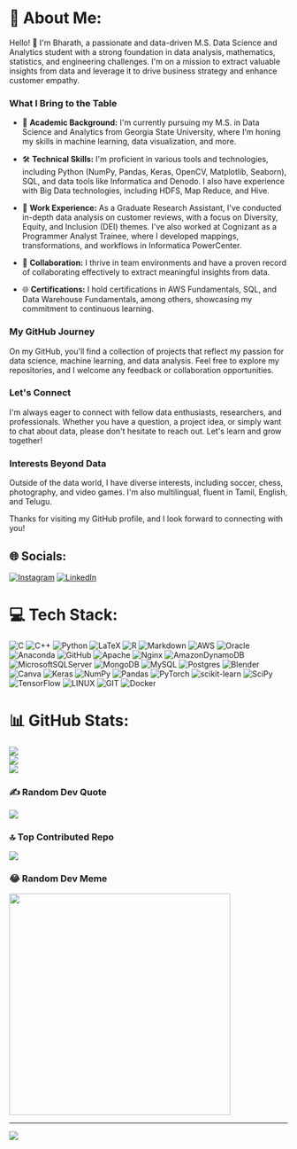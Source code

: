 # 💫 About Me:
Hello! 👋 I'm Bharath, a passionate and data-driven M.S. Data Science and Analytics student with a strong foundation in data analysis, mathematics, statistics, and engineering challenges. I'm on a mission to extract valuable insights from data and leverage it to drive business strategy and enhance customer empathy.

### What I Bring to the Table

- 💼 **Academic Background:** I'm currently pursuing my M.S. in Data Science and Analytics from Georgia State University, where I'm honing my skills in machine learning, data visualization, and more.

- 🛠️ **Technical Skills:** I'm proficient in various tools and technologies, including Python (NumPy, Pandas, Keras, OpenCV, Matplotlib, Seaborn), SQL, and data tools like Informatica and Denodo. I also have experience with Big Data technologies, including HDFS, Map Reduce, and Hive.

- 🔬 **Work Experience:** As a Graduate Research Assistant, I've conducted in-depth data analysis on customer reviews, with a focus on Diversity, Equity, and Inclusion (DEI) themes. I've also worked at Cognizant as a Programmer Analyst Trainee, where I developed mappings, transformations, and workflows in Informatica PowerCenter.

- 🤝 **Collaboration:** I thrive in team environments and have a proven record of collaborating effectively to extract meaningful insights from data.

- 🌐 **Certifications:** I hold certifications in AWS Fundamentals, SQL, and Data Warehouse Fundamentals, among others, showcasing my commitment to continuous learning.

### My GitHub Journey

On my GitHub, you'll find a collection of projects that reflect my passion for data science, machine learning, and data analysis. Feel free to explore my repositories, and I welcome any feedback or collaboration opportunities.

### Let's Connect

I'm always eager to connect with fellow data enthusiasts, researchers, and professionals. Whether you have a question, a project idea, or simply want to chat about data, please don't hesitate to reach out. Let's learn and grow together!

### Interests Beyond Data

Outside of the data world, I have diverse interests, including soccer, chess, photography, and video games. I'm also multilingual, fluent in Tamil, English, and Telugu.

Thanks for visiting my GitHub profile, and I look forward to connecting with you!

## 🌐 Socials:
[![Instagram](https://img.shields.io/badge/Instagram-%23E4405F.svg?logo=Instagram&logoColor=white)](https://instagram.com/bvb_thats_it) [![LinkedIn](https://img.shields.io/badge/LinkedIn-%230077B5.svg?logo=linkedin&logoColor=white)](https://linkedin.com/in/bvb01) 

# 💻 Tech Stack:
![C](https://img.shields.io/badge/c-%2300599C.svg?style=flat&logo=c&logoColor=white) ![C++](https://img.shields.io/badge/c++-%2300599C.svg?style=flat&logo=c%2B%2B&logoColor=white) ![Python](https://img.shields.io/badge/python-3670A0?style=flat&logo=python&logoColor=ffdd54) ![LaTeX](https://img.shields.io/badge/latex-%23008080.svg?style=flat&logo=latex&logoColor=white) ![R](https://img.shields.io/badge/r-%23276DC3.svg?style=flat&logo=r&logoColor=white) ![Markdown](https://img.shields.io/badge/markdown-%23000000.svg?style=flat&logo=markdown&logoColor=white) ![AWS](https://img.shields.io/badge/AWS-%23FF9900.svg?style=flat&logo=amazon-aws&logoColor=white) ![Oracle](https://img.shields.io/badge/Oracle-F80000?style=flat&logo=oracle&logoColor=white) ![Anaconda](https://img.shields.io/badge/Anaconda-%2344A833.svg?style=flat&logo=anaconda&logoColor=white) ![GitHub](https://img.shields.io/badge/GitHub-%23121011.svg?style=flat&logo=github&logoColor=white) ![Apache](https://img.shields.io/badge/apache-%23D42029.svg?style=flat&logo=apache&logoColor=white) ![Nginx](https://img.shields.io/badge/nginx-%23009639.svg?style=flat&logo=nginx&logoColor=white) ![AmazonDynamoDB](https://img.shields.io/badge/Amazon%20DynamoDB-4053D6?style=flat&logo=Amazon%20DynamoDB&logoColor=white) ![MicrosoftSQLServer](https://img.shields.io/badge/Microsoft%20SQL%20Sever-CC2927?style=flat&logo=microsoft%20sql%20server&logoColor=white) ![MongoDB](https://img.shields.io/badge/MongoDB-%234ea94b.svg?style=flat&logo=mongodb&logoColor=white) ![MySQL](https://img.shields.io/badge/mysql-%2300f.svg?style=flat&logo=mysql&logoColor=white) ![Postgres](https://img.shields.io/badge/postgres-%23316192.svg?style=flat&logo=postgresql&logoColor=white) ![Blender](https://img.shields.io/badge/blender-%23F5792A.svg?style=flat&logo=blender&logoColor=white) ![Canva](https://img.shields.io/badge/Canva-%2300C4CC.svg?style=flat&logo=Canva&logoColor=white) ![Keras](https://img.shields.io/badge/Keras-%23D00000.svg?style=flat&logo=Keras&logoColor=white) ![NumPy](https://img.shields.io/badge/numpy-%23013243.svg?style=flat&logo=numpy&logoColor=white) ![Pandas](https://img.shields.io/badge/pandas-%23150458.svg?style=flat&logo=pandas&logoColor=white) ![PyTorch](https://img.shields.io/badge/PyTorch-%23EE4C2C.svg?style=flat&logo=PyTorch&logoColor=white) ![scikit-learn](https://img.shields.io/badge/scikit--learn-%23F7931E.svg?style=flat&logo=scikit-learn&logoColor=white) ![SciPy](https://img.shields.io/badge/SciPy-%230C55A5.svg?style=flat&logo=scipy&logoColor=%white) ![TensorFlow](https://img.shields.io/badge/TensorFlow-%23FF6F00.svg?style=flat&logo=TensorFlow&logoColor=white) ![LINUX](https://img.shields.io/badge/Linux-FCC624?style=flat&logo=linux&logoColor=black) ![GIT](https://img.shields.io/badge/Git-fc6d26?style=flat&logo=git&logoColor=white) ![Docker](https://img.shields.io/badge/docker-%230db7ed.svg?style=flat&logo=docker&logoColor=white)
# 📊 GitHub Stats:
![](https://github-readme-stats.vercel.app/api?username=bvb-06&theme=dark&hide_border=false&include_all_commits=false&count_private=false)<br/>
![](https://github-readme-streak-stats.herokuapp.com/?user=bvb-06&theme=dark&hide_border=false)<br/>
![](https://github-readme-stats.vercel.app/api/top-langs/?username=bvb-06&theme=dark&hide_border=false&include_all_commits=false&count_private=false&layout=compact)

### ✍️ Random Dev Quote
![](https://quotes-github-readme.vercel.app/api?type=horizontal&theme=dark)

### 🔝 Top Contributed Repo
![](https://github-contributor-stats.vercel.app/api?username=bvb-06&limit=5&theme=dark&combine_all_yearly_contributions=true)

### 😂 Random Dev Meme
<img src='https://randommeme-five.vercel.app/' style="height: 400px;"/>

---
[![](https://visitcount.itsvg.in/api?id=bvb-06&icon=0&color=12)](https://visitcount.itsvg.in)

<!-- Proudly created with GPRM ( https://gprm.itsvg.in ) -->
